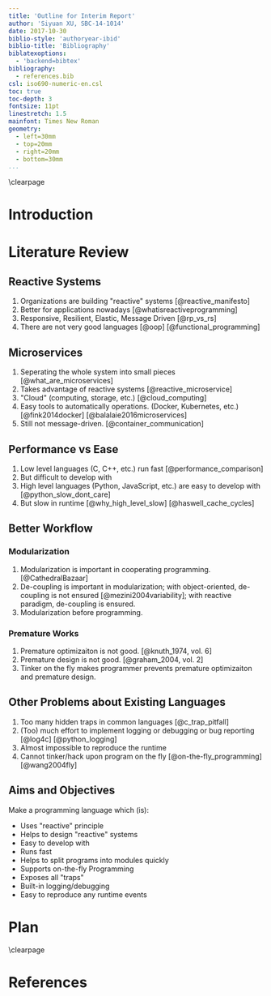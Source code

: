 ```yaml
---
title: 'Outline for Interim Report'
author: 'Siyuan XU, SBC-14-1014'
date: 2017-10-30
biblio-style: 'authoryear-ibid'
biblio-title: 'Bibliography'
biblatexoptions:
  - 'backend=bibtex'
bibliography:
  - references.bib
csl: iso690-numeric-en.csl
toc: true
toc-depth: 3
fontsize: 11pt
linestretch: 1.5
mainfont: Times New Roman
geometry:
  - left=30mm
  - top=20mm
  - right=20mm
  - bottom=30mm
...
```


\clearpage

# Introduction

# Literature Review

## Reactive Systems

1. Organizations are building "reactive" systems [@reactive_manifesto]
2. Better for applications nowadays [@whatisreactiveprogramming]
3. Responsive, Resilient, Elastic, Message Driven [@rp_vs_rs]
4. There are not very good languages [@oop] [@functional_programming]

## Microservices

1. Seperating the whole system into small pieces [@what_are_microservices]
2. Takes advantage of reactive systems [@reactive_microservice]
3. "Cloud" (computing, storage, etc.) [@cloud_computing]
4. Easy tools to automatically operations. (Docker, Kubernetes, etc.) [@fink2014docker] [@balalaie2016microservices]
5. Still not message-driven. [@container_communication]

## Performance vs Ease

1. Low level languages (C, C++, etc.) run fast [@performance_comparison]
2. But difficult to develop with
3. High level languages (Python, JavaScript, etc.) are easy to develop with [@python_slow_dont_care]
4. But slow in runtime [@why_high_level_slow] [@haswell_cache_cycles]

## Better Workflow

### Modularization

1. Modularization is important in cooperating programming. [@CathedralBazaar]
2. De-coupling is important in modularization; with object-oriented, de-coupling is not ensured [@mezini2004variability]; with reactive paradigm, de-coupling is ensured.
3. Modularization before programming.

### Premature Works

1. Premature optimizaiton is not good. [@knuth_1974, vol. 6]
2. Premature design is not good. [@graham_2004, vol. 2]
3. Tinker on the fly makes programmer prevents premature optimizaiton and premature design.

## Other Problems about Existing Languages

1. Too many hidden traps in common languages [@c_trap_pitfall]
2. (Too) much effort to implement logging or debugging or bug reporting [@log4c] [@python_logging]
3. Almost impossible to reproduce the runtime
4. Cannot tinker/hack upon program on the fly [@on-the-fly_programming] [@wang2004fly]

## Aims and Objectives

Make a programming language which (is):

* Uses "reactive" principle
* Helps to design "reactive" systems
* Easy to develop with
* Runs fast
* Helps to split programs into modules quickly
* Supports on-the-fly Programming
* Exposes all "traps"
* Built-in logging/debugging
* Easy to reproduce any runtime events

# Plan

\clearpage

# References
